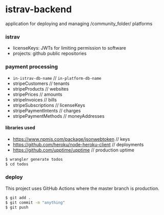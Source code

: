 istrav-backend
========
application for deploying and managing /community_folder/ platforms

### istrav
- licenseKeys: JWTs for limiting permission to software
- projects: github public repositories

### payment processing
- `in-istrav-db-name` // `in-platform-db-name`
- stripeCustomers // tenants
- stripeProducts // websites
- stripePrices // amounts
- stripeInvoices // bills
- stripeSubscriptions // licenseKeys
- stripePaymentIntents // charges
- stripePaymentMethods // moneyAddresses

#### libraries used
- https://www.npmjs.com/package/jsonwebtoken // keys
- https://github.com/heroku/node-heroku-client // deployments
- https://github.com/upptime/upptime // production uptime

```bash
$ wrangler generate todos
$ cd todos
```

### deploy
This project uses GitHub Actions where the master branch is production.
```bash
$ git add .
$ git commit -m "anything"
$ git push
```